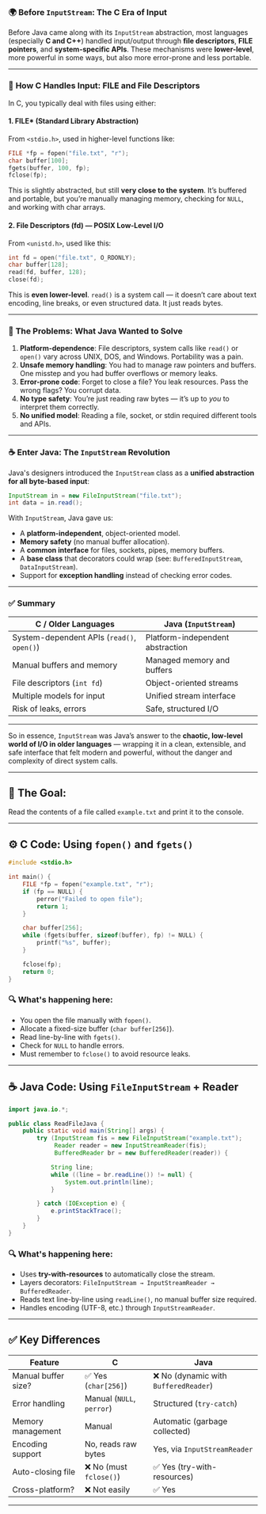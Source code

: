 ### 🌍 **Before `InputStream`: The C Era of Input**

Before Java came along with its `InputStream` abstraction, most languages (especially **C and C++**) handled input/output through **file descriptors**, **FILE pointers**, and **system-specific APIs**. These mechanisms were **lower-level**, more powerful in some ways, but also more error-prone and less portable.

---

### 🔧 **How C Handles Input: FILE and File Descriptors**

In C, you typically deal with files using either:

#### 1. **FILE\*** (Standard Library Abstraction)
From `<stdio.h>`, used in higher-level functions like:

```c
FILE *fp = fopen("file.txt", "r");
char buffer[100];
fgets(buffer, 100, fp);
fclose(fp);
```

This is slightly abstracted, but still **very close to the system**. It’s buffered and portable, but you’re manually managing memory, checking for `NULL`, and working with char arrays.

#### 2. **File Descriptors (fd)** — POSIX Low-Level I/O
From `<unistd.h>`, used like this:

```c
int fd = open("file.txt", O_RDONLY);
char buffer[128];
read(fd, buffer, 128);
close(fd);
```

This is **even lower-level**. `read()` is a system call — it doesn’t care about text encoding, line breaks, or even structured data. It just reads bytes.

---

### 😬 **The Problems: What Java Wanted to Solve**

1. **Platform-dependence**: File descriptors, system calls like `read()` or `open()` vary across UNIX, DOS, and Windows. Portability was a pain.
2. **Unsafe memory handling**: You had to manage raw pointers and buffers. One misstep and you had buffer overflows or memory leaks.
3. **Error-prone code**: Forget to close a file? You leak resources. Pass the wrong flags? You corrupt data.
4. **No type safety**: You’re just reading raw bytes — it’s up to *you* to interpret them correctly.
5. **No unified model**: Reading a file, socket, or stdin required different tools and APIs.

---

### ☕ Enter Java: The `InputStream` Revolution

Java's designers introduced the `InputStream` class as a **unified abstraction for all byte-based input**:

```java
InputStream in = new FileInputStream("file.txt");
int data = in.read();
```

With `InputStream`, Java gave us:
- A **platform-independent**, object-oriented model.
- **Memory safety** (no manual buffer allocation).
- A **common interface** for files, sockets, pipes, memory buffers.
- A **base class** that decorators could wrap (see: `BufferedInputStream`, `DataInputStream`).
- Support for **exception handling** instead of checking error codes.

---

### ✅ Summary

| C / Older Languages | Java (`InputStream`) |
|---------------------|----------------------|
| System-dependent APIs (`read()`, `open()`) | Platform-independent abstraction |
| Manual buffers and memory | Managed memory and buffers |
| File descriptors (`int fd`) | Object-oriented streams |
| Multiple models for input | Unified stream interface |
| Risk of leaks, errors | Safe, structured I/O |

---

So in essence, `InputStream` was Java’s answer to the **chaotic, low-level world of I/O in older languages** — wrapping it in a clean, extensible, and safe interface that felt modern and powerful, without the danger and complexity of direct system calls.

---

## 📄 The Goal:
Read the contents of a file called `example.txt` and print it to the console.

---

## ⚙️ **C Code: Using `fopen()` and `fgets()`**

```c
#include <stdio.h>

int main() {
    FILE *fp = fopen("example.txt", "r");
    if (fp == NULL) {
        perror("Failed to open file");
        return 1;
    }

    char buffer[256];
    while (fgets(buffer, sizeof(buffer), fp) != NULL) {
        printf("%s", buffer);
    }

    fclose(fp);
    return 0;
}
```

### 🔍 What's happening here:
- You open the file manually with `fopen()`.
- Allocate a fixed-size buffer (`char buffer[256]`).
- Read line-by-line with `fgets()`.
- Check for `NULL` to handle errors.
- Must remember to `fclose()` to avoid resource leaks.

---

## ☕ **Java Code: Using `FileInputStream` + Reader**

```java
import java.io.*;

public class ReadFileJava {
    public static void main(String[] args) {
        try (InputStream fis = new FileInputStream("example.txt");
             Reader reader = new InputStreamReader(fis);
             BufferedReader br = new BufferedReader(reader)) {

            String line;
            while ((line = br.readLine()) != null) {
                System.out.println(line);
            }

        } catch (IOException e) {
            e.printStackTrace();
        }
    }
}
```

### 🔍 What's happening here:
- Uses **try-with-resources** to automatically close the stream.
- Layers decorators: `FileInputStream → InputStreamReader → BufferedReader`.
- Reads text line-by-line using `readLine()`, no manual buffer size required.
- Handles encoding (UTF-8, etc.) through `InputStreamReader`.

---

## ✅ Key Differences

| Feature | C | Java |
|--------|---|------|
| Manual buffer size? | ✅ Yes (`char[256]`) | ❌ No (dynamic with `BufferedReader`) |
| Error handling | Manual (`NULL`, `perror`) | Structured (`try-catch`) |
| Memory management | Manual | Automatic (garbage collected) |
| Encoding support | No, reads raw bytes | Yes, via `InputStreamReader` |
| Auto-closing file | ❌ No (must `fclose()`) | ✅ Yes (try-with-resources) |
| Cross-platform? | ❌ Not easily | ✅ Yes |

---
